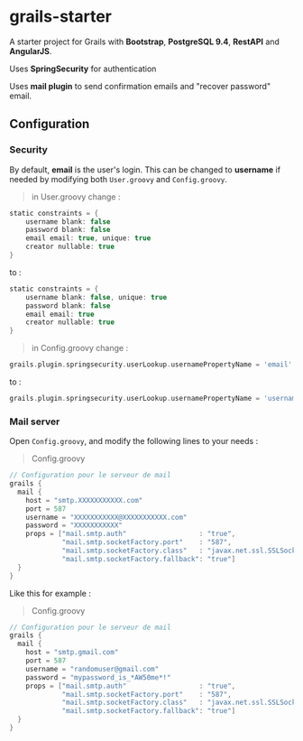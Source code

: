 # grails-starter
A starter project for Grails with **Bootstrap**, **PostgreSQL 9.4**, **RestAPI** and **AngularJS**.

Uses **SpringSecurity** for authentication

Uses **mail plugin** to send confirmation emails and "recover password" email.


## Configuration

### Security

By default, **email** is the user's login. This can be changed to **username** if needed by modifying both <code>User.groovy</code> and <code>Config.groovy</code>.

> in User.groovy change :

```groovy
static constraints = {
    username blank: false
    password blank: false
    email email: true, unique: true
    creator nullable: true
}
```
to :
```groovy
static constraints = {
    username blank: false, unique: true
    password blank: false
    email email: true
    creator nullable: true
}
```
> in Config.groovy change :

```groovy
grails.plugin.springsecurity.userLookup.usernamePropertyName = 'email'
```
to :
```groovy
grails.plugin.springsecurity.userLookup.usernamePropertyName = 'username'
```

### Mail server
Open <code>Config.groovy</code>, and modify the following lines to your needs :
> Config.groovy

```groovy
// Configuration pour le serveur de mail
grails {
  mail {
    host = "smtp.XXXXXXXXXXX.com"
    port = 587
    username = "XXXXXXXXXXX@XXXXXXXXXXX.com"
    password = "XXXXXXXXXXX"
    props = ["mail.smtp.auth"                  : "true",
             "mail.smtp.socketFactory.port"    : "587",
             "mail.smtp.socketFactory.class"   : "javax.net.ssl.SSLSocketFactory",
             "mail.smtp.socketFactory.fallback": "true"]
  }
}
```
Like this for example :
> Config.groovy

```groovy
// Configuration pour le serveur de mail
grails {
  mail {
    host = "smtp.gmail.com"
    port = 587
    username = "randomuser@gmail.com"
    password = "mypassword_is_*AW50me*!"
    props = ["mail.smtp.auth"                  : "true",
             "mail.smtp.socketFactory.port"    : "587",
             "mail.smtp.socketFactory.class"   : "javax.net.ssl.SSLSocketFactory",
             "mail.smtp.socketFactory.fallback": "true"]
  }
}
```
